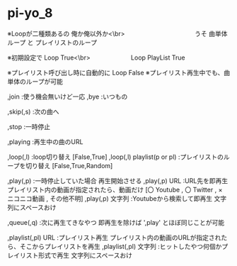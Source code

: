# pi-yo_8


※Loopが二種類あるの 俺か俺以外か<\br>
　　　　　　　　　　　うそ 曲単体ループ と プレイリストのループ

※初期設定で Loop True<\br>
　　　　　　 Loop PlayList True

※プレイリスト呼び出し時に自動的に Loop False
※プレイリスト再生中でも、曲単体のループが可能



,join :使う機会無いけど一応
,bye :いつもの

,skip(,s) :次の曲へ

,stop :一時停止

,playing :再生中の曲のURL

,loop(,l) :loop切り替え [False,True]
,loop(,l) playlist(p or pl) :プレイリストのループを切り替え [False,True,Random]

,play(,p) :一時停止していた場合 再生開始させる
,play(,p) URL :URL先を即再生 プレイリスト内の動画が指定されたら、動画だけ [〇 Youtube , 〇 Twitter , × ニコニコ動画 , その他不明]
,play(,p) 文字列 :Youtubeから検索して即再生 文字列にスペースおけ

,queue(,q) :次に再生てきなやつ 即再生を除けば ',play' とほぼ同じことが可能

,playlist(,pl) URL :プレイリスト再生 プレイリスト内の動画のURLが指定されたら、そこからプレイリストを再生
,playlist(,pl) 文字列 :ヒットしたやつ何個かプレイリスト形式で再生 文字列にスペースおけ

